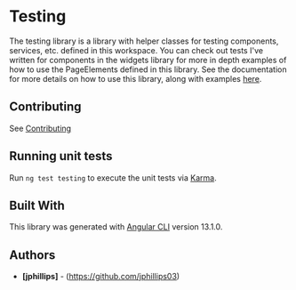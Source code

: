 # Testing

The testing library is a library with helper classes for testing components, services, etc. defined in this workspace. You can check out tests I've written for components in the widgets library for more in depth examples of how to use the PageElements defined in this library. See the documentation for more details on how to use this library, along with examples [here](https://ngx-material-dashboard.github.io/ngx-material-dashboard/testing).

## Contributing

See [Contributing](https://github.com/ngx-material-dashboard/ngx-material-dashboard/blob/main/CONTRIBUTING.md)

## Running unit tests

Run `ng test testing` to execute the unit tests via
[Karma](https://karma-runner.github.io).

## Built With

This library was generated with [Angular CLI](https://github.com/angular/angular-cli)
version 13.1.0.

## Authors

* **[jphillips]** - (https://github.com/jphillips03)
